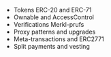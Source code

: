 - Tokens ERC-20 and ERC-71
- Ownable and AccessControl
- Verifications Merkl-prufs
- Proxy patterns and upgrades
- Meta-transactions and ERC2771
- Split payments and vesting
